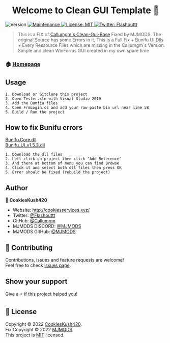 <h1 align="center">Welcome to Clean GUI Template 👋</h1>
<p>
  <img alt="Version" src="https://img.shields.io/badge/version-1.0.3-blue.svg?cacheSeconds=2592000" />
  <a href="https://github.com/kefranabg/readme-md-generator#readme" target="_blank">
  </a>
  <a href="https://github.com/MJMODZZ/Clean-GUI-Template-Fix/graphs/commit-activity" target="_blank">
    <img alt="Maintenance" src="https://img.shields.io/badge/Maintained%3F-no-red.svg" />
  </a>
  <a href="https://github.com/MJMODZZ/Clean-GUI-Template/blob/master/LICENSE" target="_blank">
    <img alt="License: MIT" src="https://img.shields.io/badge/license-MIT-yellow.svg" />
  </a>
  <a href="https://twitter.com/Flashouttt" target="_blank">
    <img alt="Twitter: Flashouttt" src="https://img.shields.io/twitter/follow/Flashouttt.svg?style=social" />
  </a>
</p>

> This is a FIX of [Callumgm´s Clean-Gui-Base](https://github.com/Callumgm/Clean-GUI-Template/) Fixed by MJMODS. The original Source has some Errors in it, This is a Full Fix + Bunifu UI Dlls + Every Ressource Files which are missing in the Callumgm´s Version.
> Simple and clean WinForms GUI created in my own spare time

### 🏠 [Homepage](http://cookiesservices.xyz/)

## Usage

```
1. Download or Gitclone this project
2. Open Tester.sln with Visual Studio 2019
3. Add the Bunfiu files
4. Open FrmLogin.cs and add your raw paste bin url near line 58
5. Build / Run the project
```

## How to fix Bunifu errors

[Bunifu.Core.dll](https://github.com/MJMODZZ/Clean-GUI-Template-Fix/raw/main/Bunifu%20DLLs/Bunifu.Core.dll)
<br>
[Bunifu_UI_v1.5.3.dll](https://github.com/MJMODZZ/Clean-GUI-Template-Fix/raw/main/Bunifu%20DLLs/Bunifu_UI_v1.5.3.dll)

```
1. Download the dll files
2. Left click on project then click "Add Reference"
3. And there at bottom of menu you can find Browse
4. Click it and select both dll files then press OK
5. Error should be fixed (rebuild the project)
```

## Author

👤 **CookiesKush420**

* Website: http://cookiesservices.xyz/
* Twitter: [@Flashouttt](https://twitter.com/Flashouttt)
* GitHub: [@Callumgm](https://github.com/Callumgm)
* MJMODS DISCORD: [@MJMODS](https://dsc.gg/mjmodzz)
* MJMODS GitHub: [@MJMODS](https://github.com/mjmodzz)

## 🤝 Contributing

Contributions, issues and feature requests are welcome!<br />Feel free to check [issues page](https://github.com/Callumgm/Clean-GUI-Template/issues). 

## Show your support

Give a ⭐️ if this project helped you!

## 📝 License

Copyright © 2022 [CookiesKush420](https://github.com/Callumgm).<br />
Fix Copyright © 2022 [MJMODS](https://github.com/MJMODZZ).<br />
This project is [MIT](https://github.com/Callumgm/Clean-GUI-Template/blob/master/LICENSE) licensed.
